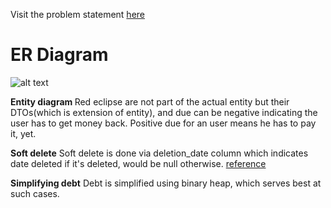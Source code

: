 Visit the problem statement [here](https://git.hashedin.com/ganesh.jadhav/kotlin-assignment-2/-/blob/master/metadata/SplitBill%20Assignment%20-%20To%20Share.pdf)

# ER Diagram
![alt text](https://git.hashedin.com/ganesh.jadhav/kotlin-assignment-2/-/blob/master/metadata/SplitPerfect_ER_Diagram.png "ER diagram for split bill")

<b>Entity diagram </b>
Red eclipse are not part of the actual entity but their DTOs(which is extension of entity), and due can be negative indicating the user has to get money back. Positive due for an user means he has to pay it, yet.

<b>Soft delete</b>
Soft delete is done via deletion_date column which indicates date deleted if it's deleted, would be null otherwise. [reference](https://stackoverflow.com/a/68338/7467083)

<b>Simplifying debt</b>
Debt is simplified using binary heap, which serves best at such cases.

